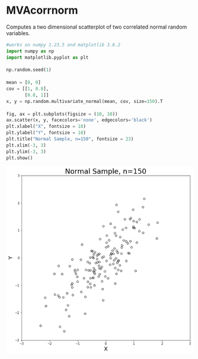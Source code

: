 # MVAcorrnorm
Computes a two dimensional scatterplot of two correlated normal random variables.


```python
#works on numpy 1.23.5 and matplotlib 3.6.2
import numpy as np
import matplotlib.pyplot as plt

np.random.seed(1)

mean = [0, 0]
cov = [[1, 0.8],
       [0.8, 1]]
x, y = np.random.multivariate_normal(mean, cov, size=150).T

fig, ax = plt.subplots(figsize = (10, 10))
ax.scatter(x, y, facecolors='none', edgecolors='black')
plt.xlabel("X", fontsize = 18)
plt.ylabel("Y", fontsize = 18)
plt.title("Normal Sample, n=150", fontsize = 23)
plt.xlim(-3, 3)
plt.ylim(-3, 3)
plt.show()
```
![MVAcorrnorm](MVAcorrnorm_python.png)